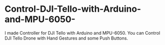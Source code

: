 # Control-DJI-Tello-with-Arduino-and-MPU-6050-
I made Controller for DJI Tello with Arduino and MPU-6050. You can Control DJI Tello Drone with Hand Gestures and some Push Buttons. 
